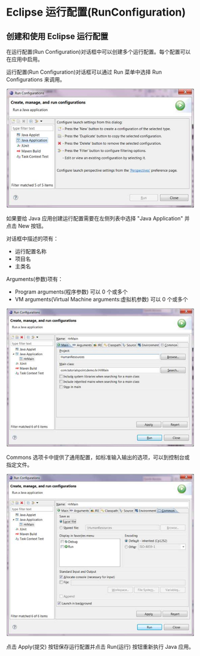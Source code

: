 # Eclipse 运行配置(RunConfiguration)


## 创建和使用 Eclipse 运行配置

在运行配置(Run Configuration)对话框中可以创建多个运行配置。每个配置可以在应用中启用。

运行配置(Run Configuration)对话框可以通过 Run 菜单中选择 Run Configurations 来调用。

![](images/eclipse-run-configuration/run_config_1.jpg) 

如果要给 Java 应用创建运行配置需要在左侧列表中选择 "Java Application" 并点击 New 按钮。

对话框中描述的项有：

* 运行配置名称
* 项目名
* 主类名

Arguments(参数)项有：

* Program arguments(程序参数) 可以 0 个或多个
* VM arguments(Virtual Machine arguments:虚拟机参数) 可以 0 个或多个

![](images/eclipse-run-configuration/run_config_2.jpg) 

Commons 选项卡中提供了通用配置，如标准输入输出的选项，可以到控制台或指定文件。

![](images/eclipse-run-configuration/run_config_3.jpg) 

点击 Apply(提交) 按钮保存运行配置并点击 Run(运行) 按钮重新执行 Java 应用。
